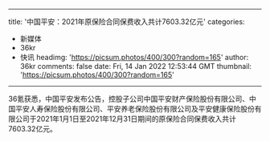 
---
title: '中国平安：2021年原保险合同保费收入共计7603.32亿元'
categories: 
 - 新媒体
 - 36kr
 - 快讯
headimg: 'https://picsum.photos/400/300?random=165'
author: 36kr
comments: false
date: Fri, 14 Jan 2022 12:53:44 GMT
thumbnail: 'https://picsum.photos/400/300?random=165'
---

<div>   
36氪获悉，中国平安发布公告，控股子公司中国平安财产保险股份有限公司、中国平安人寿保险股份有限公司、平安养老保险股份有限公司及平安健康保险股份有限公司于2021年1月1日至2021年12月31日期间的原保险合同保费收入共计7603.32亿元。  
</div>
            
